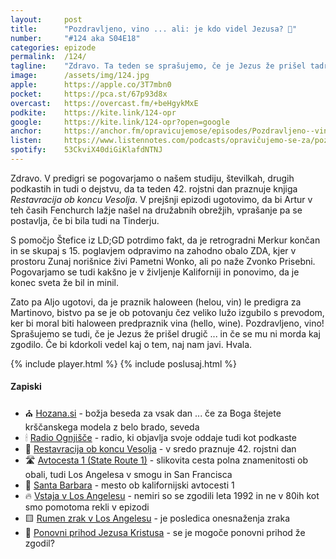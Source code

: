```yaml
---
layout: 	post 
title:  	"Pozdravljeno, vino ... ali: je kdo videl Jezusa? 🙏"
number: 	"#124 aka S04E18"
categories:	epizode
permalink:	/124/
tagline: 	"Zdravo. Ta teden se sprašujemo, če je Jezus že prišel tadrugič in pozdravljamo vino, nov praznik, ki se je na žalost izgubil s prevodom čez veliko lužo."
image:		/assets/img/124.jpg
apple:		https://apple.co/3T7mbn0
pocket:		https://pca.st/67p93d8x
overcast:	https://overcast.fm/+beHgykMxE
podkite:	https://kite.link/124-opr
google:		https://kite.link/124-opr?open=google
anchor:		https://anchor.fm/opravicujemose/episodes/Pozdravljeno--vino-----ali-je-kdo-videl-Jezusa-e1p13q0
listen:		https://www.listennotes.com/podcasts/opravičujemo-se-za/pozdravljeno-vino-ali-je-kdo-aSBYnoq1P6F/embed/
spotify:	53CkviX40diGiKlafdNTNJ
---
```


Zdravo. V predigri se pogovarjamo o našem studiju, številkah, drugih podkastih in tudi o dejstvu, da ta teden 42. rojstni dan praznuje knjiga _Restavracija ob koncu Vesolja_. V prejšnji epizodi ugotovimo, da bi Artur v teh časih Fenchurch lažje našel na družabnih obrežjih, vprašanje pa se postavlja, če bi bila tudi na Tinderju. 

S pomočjo Štefice iz LD;GD potrdimo fakt, da je retrogradni Merkur končan in se skupaj s 15. poglavjem odpravimo na zahodno obalo ZDA, kjer v prostoru Zunaj norišnice živi Pametni Wonko, ali po naže Zvonko Prisebni. Pogovarjamo se tudi kakšno je v življenje Kaliforniji in ponovimo, da je konec sveta že bil in minil. 

Zato pa Aljo ugotovi, da je praznik haloween (helou, vin) le predigra za Martinovo, bistvo pa se je ob potovanju čez veliko lužo izgubilo s prevodom, ker bi moral biti haloween predpraznik vina (hello, wine). Pozdravljeno, vino! Sprašujemo se tudi, če je Jezus že prišel drugič ... in če se mu ni morda kaj zgodilo. Če bi kdorkoli vedel kaj o tem, naj nam javi. Hvala. 

{% include player.html %}
{% include poslusaj.html %}

<!--break-->

#### Zapiski

- ⛪️ [Hozana.si](https://hozana.si/) - božja beseda za vsak dan ... če za Boga štejete krščanskega modela z belo brado, seveda
- 🕯 [Radio Ognjišče](https://radio.ognjisce.si/) - radio, ki objavlja svoje oddaje tudi kot podkaste
- 🎂 [Restavracija ob koncu Vesolja](https://sl.wikipedia.org/wiki/Restavracija_ob_koncu_Vesolja) - v sredo praznuje 42. rojstni dan
- 🛣 [Avtocesta 1 (State Route 1)](https://highway1roadtrip.com/) - slikovita cesta polna znamenitosti ob obali, tudi Los Angelesa v smogu in San Francisca 
- 🔔 [Santa Barbara](https://en.wikipedia.org/wiki/Santa_Barbara,_California) - mesto ob kalifornijski avtocesti 1 
- 🔥 [Vstaja v Los Angelesu](https://en.wikipedia.org/wiki/1992_Los_Angeles_riots) - nemiri so se zgodili leta 1992 in ne v 80ih kot smo pomotoma rekli v epizodi
- 🟨 [Rumen zrak v Los Angelesu](https://psmag.com/environment/how-much-has-californias-war-on-air-pollution-reduced-asthma-rates) - je posledica onesnaženja zraka  
- 🙏 [Ponovni prihod Jezusa Kristusa](https://en.wikipedia.org/wiki/Second_Coming) - se je mogoče ponovni prihod že zgodil? 
